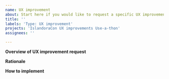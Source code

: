 ```yaml
---
name: UX improvement
about: Start here if you would like to request a specific UX improvement. 
title: ''
labels: 'Type: UX improvement'
projects: 'IslandoraCon UX improvements Use-a-thon'
assignees: ''

---
```


<!--
 
Your idea or feature request might already be captured in the Islandora issue tracker on GitHub.
 
Issue tracker: https://github.com/Islandora/documentation/issues
 
More information on feature requests and contributions can be found in this page:
 
https://islandora.github.io/documentation/contributing/CONTRIBUTING/#request-a-new-feature
Please fill out as much of the template as you can.
Start below this comment section.
-->

**Overview of UX improvement request**
 
 
**Rationale**
 
 
**How to implement**
 

